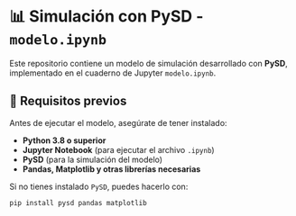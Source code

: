 # 📊 Simulación con PySD - `modelo.ipynb`

Este repositorio contiene un modelo de simulación desarrollado con **PySD**, implementado en el cuaderno de Jupyter `modelo.ipynb`. 

## 📌 Requisitos previos

Antes de ejecutar el modelo, asegúrate de tener instalado:

- **Python 3.8 o superior**
- **Jupyter Notebook** (para ejecutar el archivo `.ipynb`)
- **PySD** (para la simulación del modelo)
- **Pandas, Matplotlib y otras librerías necesarias**

Si no tienes instalado `PySD`, puedes hacerlo con:

```sh
pip install pysd pandas matplotlib
